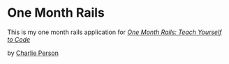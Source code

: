 # One Month Rails

This is my one month rails application for 
[*One Month Rails: Teach Yourself to Code*](http:onemonthrails.com)

by [Charlie Person](http://charlieperson.com)